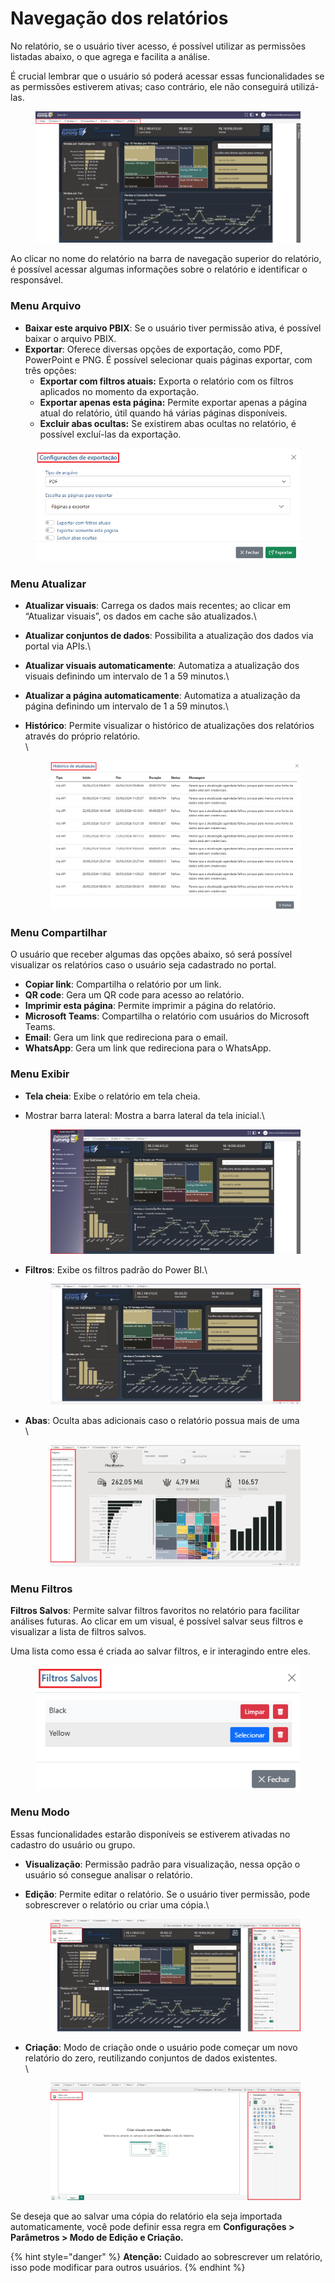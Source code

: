 # Navegação dos relatórios

No relatório, se o usuário tiver acesso, é possível utilizar as permissões listadas abaixo, o que agrega e facilita a análise.

É crucial lembrar que o usuário só poderá acessar essas funcionalidades se as permissões estiverem ativas; caso contrário, ele não conseguirá utilizá-las.

<figure><img src="../.gitbook/assets/image (27).png" alt=""><figcaption></figcaption></figure>

Ao clicar no nome do relatório na barra de navegação superior do relatório, é possível acessar algumas informações sobre o relatório e identificar o responsável.



### Menu Arquivo

* **Baixar este arquivo PBIX**: Se o usuário tiver permissão ativa, é possível baixar o arquivo PBIX.
* **Exportar**: Oferece diversas opções de exportação, como PDF, PowerPoint e PNG. É possível selecionar quais páginas exportar, com três opções:
  * **Exportar com filtros atuais:** Exporta o relatório com os filtros aplicados no momento da exportação.
  * **Exportar apenas esta página:** Permite exportar apenas a página atual do relatório, útil quando há várias páginas disponíveis.
  * **Excluir abas ocultas:** Se existirem abas ocultas no relatório, é possível excluí-las da exportação.

<figure><img src="../.gitbook/assets/image (314).png" alt=""><figcaption></figcaption></figure>



### Menu Atualizar

* **Atualizar visuais**: Carrega os dados mais recentes; ao clicar em “Atualizar visuais”, os dados em cache são atualizados.\

* **Atualizar conjuntos de dados**: Possibilita a atualização dos dados via portal via APIs.\

* **Atualizar visuais automaticamente**: Automatiza a atualização dos visuais definindo um intervalo de 1 a 59 minutos.\

* **Atualizar a página automaticamente**: Automatiza a atualização da página definindo um intervalo de 1 a 59 minutos.\

*   **Histórico**: Permite visualizar o histórico de atualizações dos relatórios através do próprio relatório.\
    \


    <figure><img src="../.gitbook/assets/image (315).png" alt=""><figcaption></figcaption></figure>



### Menu Compartilhar

O usuário que receber algumas das opções abaixo, só será possível visualizar os relatórios caso o usuário seja cadastrado no portal.

* **Copiar link**: Compartilha o relatório por um link.
* **QR code**: Gera um QR code para acesso ao relatório.
* **Imprimir esta página**: Permite imprimir a página do relatório.
* **Microsoft Teams**: Compartilha o relatório com usuários do Microsoft Teams.
* **Email**: Gera um link que redireciona para o email.
* **WhatsApp**: Gera um link que redireciona para o WhatsApp.



### Menu Exibir

* **Tela cheia**: Exibe o relatório em tela cheia.
*   Mostrar barra lateral: Mostra a barra lateral da tela inicial.\


    <figure><img src="../.gitbook/assets/image (316).png" alt=""><figcaption></figcaption></figure>
*   **Filtros**: Exibe os filtros padrão do Power BI.\


    <figure><img src="../.gitbook/assets/image (318).png" alt=""><figcaption></figcaption></figure>
*   **Abas**: Oculta abas adicionais caso o relatório possua mais de uma\
    \


    <figure><img src="../.gitbook/assets/image (319).png" alt=""><figcaption></figcaption></figure>



### Menu Filtros

**Filtros Salvos**: Permite salvar filtros favoritos no relatório para facilitar análises futuras. Ao clicar em um visual, é possível salvar seus filtros e visualizar a lista de filtros salvos.

Uma lista como essa é criada ao salvar filtros, e ir interagindo entre eles.

<div align="left">

<figure><img src="../.gitbook/assets/image (320).png" alt=""><figcaption></figcaption></figure>

</div>



### Menu Modo

Essas funcionalidades estarão disponíveis se estiverem ativadas no cadastro do usuário ou grupo.

* **Visualização**: Permissão padrão para visualização, nessa opção o usuário só consegue analisar o relatório.
*   **Edição**: Permite editar o relatório. Se o usuário tiver permissão, pode sobrescrever o relatório ou criar uma cópia.\


    <figure><img src="../.gitbook/assets/image (321).png" alt=""><figcaption></figcaption></figure>


*   **Criação**: Modo de criação onde o usuário pode começar um novo relatório do zero, reutilizando conjuntos de dados existentes.\
    \


    <figure><img src="../.gitbook/assets/image (322).png" alt=""><figcaption></figcaption></figure>

Se deseja que ao salvar uma cópia do relatório ela seja importada automaticamente, você pode definir essa regra em **Configurações > Parâmetros > Modo de Edição e Criação.**

{% hint style="danger" %}
**Atenção:** Cuidado ao sobrescrever um relatório, isso pode modificar para outros usuários.
{% endhint %}
